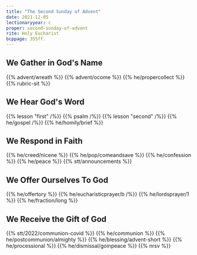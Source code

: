 ```yaml
---
title: "The Second Sunday of Advent"
date: 2021-12-05
lectionaryyear: c
proper: second-sunday-of-advent
rite: Holy Eucharist
bcppage: 355ff.
---
```


## We Gather in God's Name
{{% advent/wreath %}}
{{% advent/ocome %}}
{{% he/propercollect %}}
{{% rubric-sit %}}

## We Hear God's Word
{{% lesson "first" /%}}
{{% psalm /%}}
{{% lesson "second" /%}}
{{% he/gospel /%}}
{{% he/homily/brief %}}

## We Respond in Faith
{{% he/creed/nicene %}}
{{% he/pop/comeandsave %}}
{{% he/confession %}}
{{% he/peace %}}
{{% stt/announcements %}}

## We Offer Ourselves To God
{{% he/offertory %}}
{{% he/eucharisticprayer/b /%}}
{{% he/lordsprayer/1 %}}
{{% he/fraction/long %}}

## We Receive the Gift of God
{{% stt/2022/communion-covid %}}
{{% he/communion %}}
{{% he/postcommunion/almighty %}}
{{% he/blessing/advent-short %}}
{{% he/processional %}}
{{% he/dismissal/goinpeace %}}
{{% nrsv %}}

